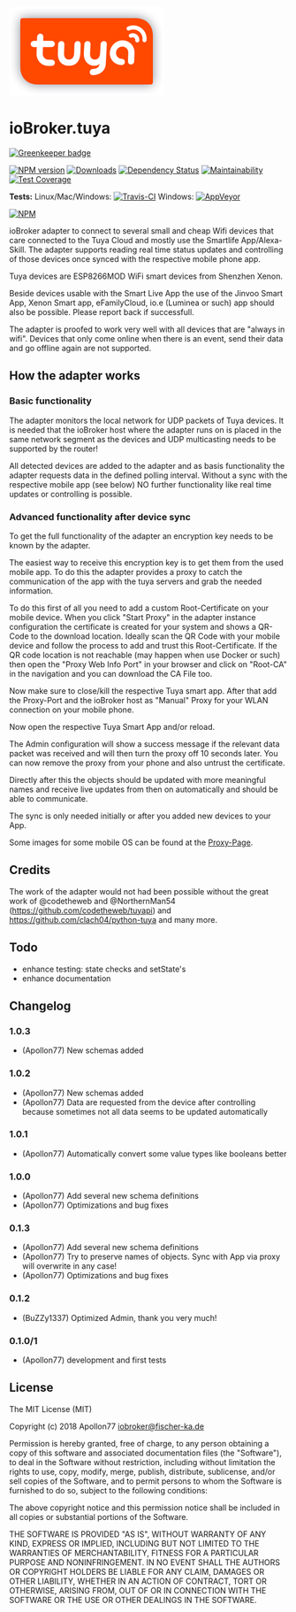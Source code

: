 ![Logo](admin/tuya.png)
# ioBroker.tuya

[![Greenkeeper badge](https://badges.greenkeeper.io/Apollon77/ioBroker.tuya.svg)](https://greenkeeper.io/)

[![NPM version](http://img.shields.io/npm/v/iobroker.tuya.svg)](https://www.npmjs.com/package/iobroker.tuya)
[![Downloads](https://img.shields.io/npm/dm/iobroker.tuya.svg)](https://www.npmjs.com/package/iobroker.tuya)
[![Dependency Status](https://gemnasium.com/badges/github.com/Apollon77/ioBroker.tuya.svg)](https://gemnasium.com/github.com/Apollon77/ioBroker.tuya)
[![Maintainability](https://api.codeclimate.com/v1/badges/ccc74a3ef8de69265ca1/maintainability)](https://codeclimate.com/github/Apollon77/ioBroker.tuya/maintainability)
[![Test Coverage](https://api.codeclimate.com/v1/badges/ccc74a3ef8de69265ca1/test_coverage)](https://codeclimate.com/github/Apollon77/ioBroker.tuya/test_coverage)

**Tests:** Linux/Mac/Windows: [![Travis-CI](http://img.shields.io/travis/Apollon77/ioBroker.tuya/master.svg)](https://travis-ci.org/Apollon77/ioBroker.tuya)
Windows: [![AppVeyor](https://ci.appveyor.com/api/projects/status/github/Apollon77/ioBroker.tuya?branch=master&svg=true)](https://ci.appveyor.com/project/Apollon77/ioBroker-daikin/)

[![NPM](https://nodei.co/npm/iobroker.tuya.png?downloads=true)](https://nodei.co/npm/iobroker.tuya/)

ioBroker adapter to connect to several small and cheap Wifi devices that care connected to the Tuya Cloud and mostly use the Smartlife App/Alexa-Skill. The adapter supports reading real time status updates and controlling of those devices once synced with the respective mobile phone app.

Tuya devices are ESP8266MOD WiFi smart devices from Shenzhen Xenon.

Beside devices usable with the Smart Live App the use of the Jinvoo Smart App, Xenon Smart app, eFamilyCloud, io.e (Luminea or such) app should also be possible. Please report back if successfull.

The adapter is proofed to work very well with all devices that are "always in wifi". Devices that only come online when there is an event, send their data and go offline again are not supported.

## How the adapter works

### Basic functionality

The adapter monitors the local network for UDP packets of Tuya devices. It is needed that the ioBroker host where the adapter runs on is placed in the same network segment as the devices and UDP multicasting needs to be supported by the router!

All detected devices are added to the adapter and as basis functionality the adapter requests data in the defined polling interval. Without a sync with the respective mobile app (see below) NO further functionality like real time updates or controlling is possible.

### Advanced functionality after device sync

To get the full functionality of the adapter  an encryption key needs to be known by the adapter.

The easiest way to receive this encryption key is to get them from the used mobile app. To do this the adapter provides a proxy to catch the communication of the app with the tuya servers and grab the needed information.

To do this first of all you need to add a custom Root-Certificate on your mobile device.
When you click "Start Proxy" in the adapter instance configuration the certificate is created for your system and shows a QR-Code to the download location. Ideally scan the QR Code with your mobile device and follow the process to add and trust this Root-Certificate.
If the QR code location is not reachable (may happen when use Docker or such) then open the "Proxy Web Info Port" in your browser and click on "Root-CA" in the navigation and you can download the CA File too.

Now make sure to close/kill the respective Tuya smart app.
After that add the Proxy-Port and the ioBroker host as "Manual" Proxy for your WLAN connection on your mobile phone.

Now open the respective Tuya Smart App and/or reload.

The Admin configuration will show a success message if the relevant data packet was received and will then turn the proxy off 10 seconds later. You can now remove the proxy from your phone and also untrust the certificate.

Directly after this the objects should be updated with more meaningful names and receive live updates from then on automatically and should be able to communicate.

The sync is only needed initially or after you added new devices to your App.

Some images for some mobile OS can be found at the [Proxy-Page](PROXY.md).

## Credits
The work of the adapter would not had been possible without the great work of @codetheweb and @NorthernMan54 (https://github.com/codetheweb/tuyapi) and https://github.com/clach04/python-tuya and many more.

## Todo
* enhance testing: state checks and setState's
* enhance documentation

## Changelog

### 1.0.3
* (Apollon77) New schemas added

### 1.0.2
* (Apollon77) New schemas added
* (Apollon77) Data are requested from the device after controlling because sometimes not all data seems to be updated automatically

### 1.0.1
* (Apollon77) Automatically convert some value types like booleans better

### 1.0.0
* (Apollon77) Add several new schema definitions
* (Apollon77) Optimizations and bug fixes

### 0.1.3
* (Apollon77) Add several new schema definitions
* (Apollon77) Try to preserve names of objects. Sync with App via proxy will overwrite in any case!
* (Apollon77) Optimizations and bug fixes

### 0.1.2
* (BuZZy1337) Optimized Admin, thank you very much!

### 0.1.0/1
* (Apollon77) development and first tests

## License

The MIT License (MIT)

Copyright (c) 2018 Apollon77 <iobroker@fischer-ka.de>

Permission is hereby granted, free of charge, to any person obtaining a copy
of this software and associated documentation files (the "Software"), to deal
in the Software without restriction, including without limitation the rights
to use, copy, modify, merge, publish, distribute, sublicense, and/or sell
copies of the Software, and to permit persons to whom the Software is
furnished to do so, subject to the following conditions:

The above copyright notice and this permission notice shall be included in all
copies or substantial portions of the Software.

THE SOFTWARE IS PROVIDED "AS IS", WITHOUT WARRANTY OF ANY KIND, EXPRESS OR
IMPLIED, INCLUDING BUT NOT LIMITED TO THE WARRANTIES OF MERCHANTABILITY,
FITNESS FOR A PARTICULAR PURPOSE AND NONINFRINGEMENT. IN NO EVENT SHALL THE
AUTHORS OR COPYRIGHT HOLDERS BE LIABLE FOR ANY CLAIM, DAMAGES OR OTHER
LIABILITY, WHETHER IN AN ACTION OF CONTRACT, TORT OR OTHERWISE, ARISING FROM,
OUT OF OR IN CONNECTION WITH THE SOFTWARE OR THE USE OR OTHER DEALINGS IN THE
SOFTWARE.

